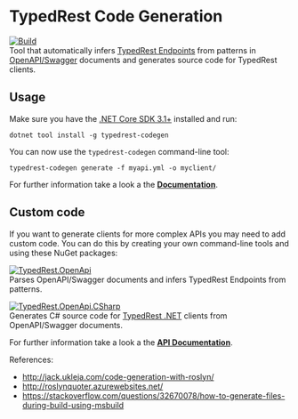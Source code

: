 # TypedRest Code Generation

[![Build](https://github.com/TypedRest/CodeGeneration/workflows/Build/badge.svg?branch=master)](https://github.com/TypedRest/CodeGeneration/actions?query=workflow%3ABuild)  
Tool that automatically infers [TypedRest Endpoints](https://typedrest.net/endpoints/) from patterns in [OpenAPI/Swagger](https://swagger.io/resources/open-api/) documents and generates source code for TypedRest clients.

## Usage

Make sure you have the [.NET Core SDK 3.1+](https://dotnet.microsoft.com/download) installed and run:

    dotnet tool install -g typedrest-codegen

You can now use the `typedrest-codegen` command-line tool:

    typedrest-codegen generate -f myapi.yml -o myclient/

For further information take a look a the **[Documentation](https://typedrest.net/code-generation/)**.

## Custom code

If you want to generate clients for more complex APIs you may need to add custom code. You can do this by creating your own command-line tools and using these NuGet packages:

[![TypedRest.OpenApi](https://img.shields.io/nuget/v/TypedRest.OpenApi.svg?label=TypedRest.OpenApi)](https://www.nuget.org/packages/TypedRest.OpenApi/)  
Parses OpenAPI/Swagger documents and infers TypedRest Endpoints from patterns.

[![TypedRest.OpenApi.CSharp](https://img.shields.io/nuget/v/TypedRest.OpenApi.CSharp.svg?label=TypedRest.OpenApi.CSharp)](https://www.nuget.org/packages/TypedRest.OpenApi.CSharp/)  
Generates C# source code for [TypedRest .NET](https://github.com/TypedRest/TypedRest-DotNet) clients from OpenAPI/Swagger documents.

For further information take a look a the **[API Documentation](https://code-generation.typedrest.net/)**.

References:
- http://jack.ukleja.com/code-generation-with-roslyn/
- http://roslynquoter.azurewebsites.net/
- https://stackoverflow.com/questions/32670078/how-to-generate-files-during-build-using-msbuild
